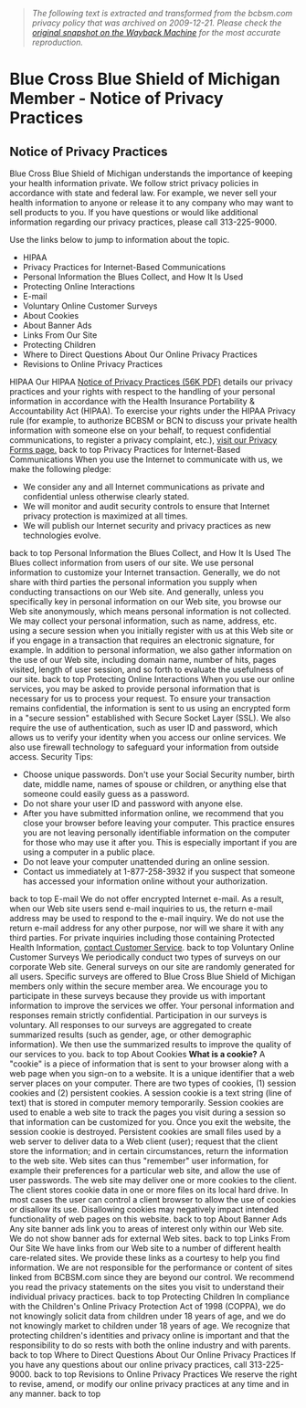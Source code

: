 > *The following text is extracted and transformed from the bcbsm.com privacy policy that was archived on 2009-12-21. Please check the [original snapshot on the Wayback Machine](https://web.archive.org/web/20091221024926id_/http%3A//www.bcbsm.com/member/privacy_practice/index.shtml) for the most accurate reproduction.*

# Blue Cross Blue Shield of Michigan Member - Notice of Privacy Practices

## Notice of Privacy Practices

Blue Cross Blue Shield of Michigan understands the importance of keeping your health information private. We follow strict privacy policies in accordance with state and federal law. For example, we never sell your health information to anyone or release it to any company who may want to sell products to you. If you have questions or would like additional information regarding our privacy practices, please call 313-225-9000.

Use the links below to jump to information about the topic.

  * HIPAA
  * Privacy Practices for Internet-Based Communications
  * Personal Information the Blues Collect, and How It Is Used
  * Protecting Online Interactions
  * E-mail
  * Voluntary Online Customer Surveys
  * About Cookies
  * About Banner Ads
  * Links From Our Site
  * Protecting Children
  * Where to Direct Questions About Our Online Privacy Practices
  * Revisions to Online Privacy Practices



HIPAA
    Our HIPAA [Notice of Privacy Practices (56K PDF)](https://web.archive.org/pdf/npp_nongroup_underwr.pdf "Notice of Privacy Practices") details our privacy practices and your rights with respect to the handling of your personal information in accordance with the Health Insurance Portability & Accountability Act (HIPAA).
    To exercise your rights under the HIPAA Privacy rule (for example, to authorize BCBSM or BCN to discuss your private health information with someone else on your behalf, to request confidential communications, to register a privacy complaint, etc.), [visit our Privacy Forms page.](https://web.archive.org/web/20091221024926id_/http%3A//www.bcbsm.com/member/privacy_practice/forms.shtml)
back to top Privacy Practices for Internet-Based Communications
    When you use the Internet to communicate with us, we make the following pledge:

  * We consider any and all Internet communications as private and confidential unless otherwise clearly stated.
  * We will monitor and audit security controls to ensure that Internet privacy protection is maximized at all times.
  * We will publish our Internet security and privacy practices as new technologies evolve.

back to top Personal Information the Blues Collect, and How It Is Used
    The Blues collect information from users of our site. We use personal information to customize your Internet transaction. Generally, we do not share with third parties the personal information you supply when conducting transactions on our Web site. And generally, unless you specifically key in personal information on our Web site, you browse our Web site anonymously, which means personal information is not collected. We may collect your personal information, such as name, address, etc. using a secure session when you initially register with us at this Web site or if you engage in a transaction that requires an electronic signature, for example.
    In addition to personal information, we also gather information on the use of our Web site, including domain name, number of hits, pages visited, length of user session, and so forth to evaluate the usefulness of our site.
back to top Protecting Online Interactions
    When you use our online services, you may be asked to provide personal information that is necessary for us to process your request. To ensure your transaction remains confidential, the information is sent to us using an encrypted form in a "secure session" established with Secure Socket Layer (SSL). We also require the use of authentication, such as user ID and password, which allows us to verify your identity when you access our online services. We also use firewall technology to safeguard your information from outside access.
    Security Tips:

  * Choose unique passwords. Don't use your Social Security number, birth date, middle name, names of spouse or children, or anything else that someone could easily guess as a password.
  * Do not share your user ID and password with anyone else.
  * After you have submitted information online, we recommend that you close your browser before leaving your computer. This practice ensures you are not leaving personally identifiable information on the computer for those who may use it after you. This is especially important if you are using a computer in a public place.
  * Do not leave your computer unattended during an online session.
  * Contact us immediately at 1-877-258-3932 if you suspect that someone has accessed your information online without your authorization.

back to top E-mail
    We do not offer encrypted Internet e-mail. As a result, when our Web site users send e-mail inquiries to us, the return e-mail address may be used to respond to the e-mail inquiry. We do not use the return e-mail address for any other purpose, nor will we share it with any third parties.
    For private inquiries including those containing Protected Health Information, [contact Customer Service](https://web.archive.org/member/contact_us/ "Customer Service").
back to top Voluntary Online Customer Surveys
    We periodically conduct two types of surveys on our corporate Web site. General surveys on our site are randomly generated for all users. Specific surveys are offered to Blue Cross Blue Shield of Michigan members only within the secure member area.
    We encourage you to participate in these surveys because they provide us with important information to improve the services we offer. Your personal information and responses remain strictly confidential. Participation in our surveys is voluntary.
    All responses to our surveys are aggregated to create summarized results (such as gender, age, or other demographic information). We then use the summarized results to improve the quality of our services to you.
back to top About Cookies
    **What is a cookie?**
    A "cookie" is a piece of information that is sent to your browser along with a web page when you sign-on to a website. It is a unique identifier that a web server places on your computer. There are two types of cookies, (1) session cookies and (2) persistent cookies.
    A session cookie is a text string (line of text) that is stored in computer memory temporarily. Session cookies are used to enable a web site to track the pages you visit during a session so that information can be customized for you. Once you exit the website, the session cookie is destroyed.
    Persistent cookies are small files used by a web server to deliver data to a Web client (user); request that the client store the information; and in certain circumstances, return the information to the web site. Web sites can thus "remember" user information, for example their preferences for a particular web site, and allow the use of user passwords. The web site may deliver one or more cookies to the client. The client stores cookie data in one or more files on its local hard drive. In most cases the user can control a client browser to allow the use of cookies or disallow its use. Disallowing cookies may negatively impact intended functionality of web pages on this website.
back to top About Banner Ads
    Any site banner ads link you to areas of interest only within our Web site. We do not show banner ads for external Web sites.
back to top Links From Our Site
    We have links from our Web site to a number of different health care-related sites. We provide these links as a courtesy to help you find information. We are not responsible for the performance or content of sites linked from BCBSM.com since they are beyond our control. We recommend you read the privacy statements on the sites you visit to understand their individual privacy practices.
back to top Protecting Children
    In compliance with the Children's Online Privacy Protection Act of 1998 (COPPA), we do not knowingly solicit data from children under 18 years of age, and we do not knowingly market to children under 18 years of age.
    We recognize that protecting children's identities and privacy online is important and that the responsibility to do so rests with both the online industry and with parents.
back to top Where to Direct Questions About Our Online Privacy Practices
    If you have any questions about our online privacy practices, call 313-225-9000.
back to top Revisions to Online Privacy Practices
    We reserve the right to revise, amend, or modify our online privacy practices at any time and in any manner.
back to top

[](http://www.adobe.com/products/acrobat/readstep2.html "Get Adobe Acrobat Reader!")
